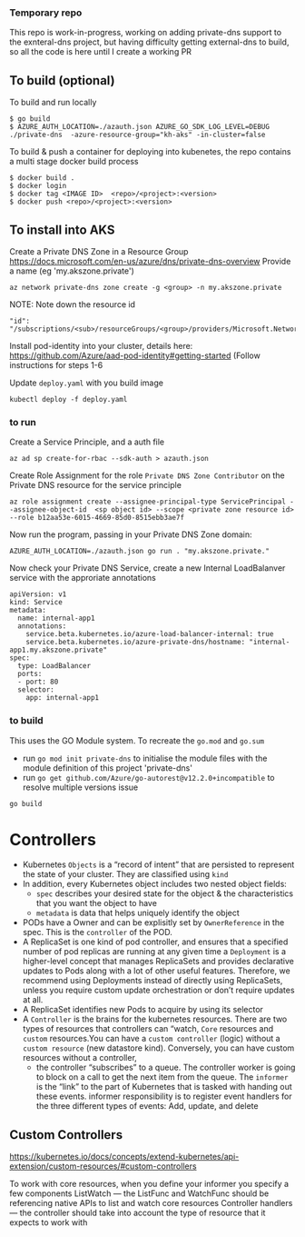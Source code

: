 ### Temporary repo

This repo is work-in-progress, working on adding private-dns support to the exnteral-dns project, but having difficulty getting external-dns to build, so all the code is here until I create a working PR

## To build (optional)

To build and run locally
```
$ go build
$ AZURE_AUTH_LOCATION=./azauth.json AZURE_GO_SDK_LOG_LEVEL=DEBUG ./private-dns  -azure-resource-group="kh-aks" -in-cluster=false
```

To build & push a container for deploying into kubenetes, the repo contains a multi stage docker build process 

```
$ docker build .
$ docker login
$ docker tag <IMAGE ID>  <repo>/<project>:<version>
$ docker push <repo>/<project>:<version>
```


## To install into AKS



Create a Private DNS Zone in a Resource Group https://docs.microsoft.com/en-us/azure/dns/private-dns-overview
Provide a name (eg 'my.akszone.private')

```
az network private-dns zone create -g <group> -n my.akszone.private
```

NOTE: Note down the resource id
```
"id": "/subscriptions/<sub>/resourceGroups/<group>/providers/Microsoft.Network/privateDnsZones/<zone>",
```


Install pod-identity into your cluster, details here: https://github.com/Azure/aad-pod-identity#getting-started
(Follow instructions for steps 1-6

Update `deploy.yaml` with you build image

```
kubectl deploy -f deploy.yaml
```


### to run




Create a Service Principle, and a auth file
```
az ad sp create-for-rbac --sdk-auth > azauth.json
```

Create Role Assignment for the role `Private DNS Zone Contributor` on the Private DNS resource for the service principle

```
az role assignment create --assignee-principal-type ServicePrincipal --assignee-object-id  <sp object id> --scope <private zone resource id> --role b12aa53e-6015-4669-85d0-8515ebb3ae7f
```

Now run the program, passing in your Private DNS Zone domain:

```
AZURE_AUTH_LOCATION=./azauth.json go run . "my.akszone.private."
```

Now check your Private DNS Service, create a new Internal LoadBalanver service with the approriate annotations
```
apiVersion: v1
kind: Service
metadata:
  name: internal-app1
  annotations:
    service.beta.kubernetes.io/azure-load-balancer-internal: true
    service.beta.kubernetes.io/azure-private-dns/hostname: "internal-app1.my.akszone.private"
spec:
  type: LoadBalancer
  ports:
  - port: 80
  selector:
    app: internal-app1
```



### to build

This uses the GO Module system.  To recreate the `go.mod` and `go.sum`
* run `go mod init private-dns` to initialise the module files with the module definition of this project 'private-dns'
* run `go get github.com/Azure/go-autorest@v12.2.0+incompatible` to resolve multiple versions issue

```
go build
```

# Controllers

* Kubernetes `Objects` is a “record of intent” that are persisted to represent the state of your cluster.  They are classified using `kind`
* In addition, every Kubernetes object includes two nested object fields:
    * `spec` describes your desired state for the object & the characteristics that you want the object to have
    * `metadata` is data that helps uniquely identify the object
* PODs have a Owner and can be explisitly set by `OwnerReference` in the spec.   This is the `controller` of the POD.
* A ReplicaSet is one kind of pod controller, and ensures that a specified number of pod replicas are running at any given time
a `Deployment` is a higher-level concept that manages ReplicaSets and provides declarative updates to Pods along with a lot of other useful features. Therefore, we recommend using Deployments instead of directly using ReplicaSets, unless you require custom update orchestration or don’t require updates at all.
* A ReplicaSet identifies new Pods to acquire by using its selector
* A `Controller` is the brains for the kubernetes resources.  There are two types of resources that controllers can “watch, `Core` resources and `custom` resources.You can have a `custom controller` (logic) without a `custom resource` (new datastore kind). Conversely, you can have custom resources without a controller, 
    * the controller “subscribes” to a queue. The controller worker is going to block on a call to get the next item from the queue.  The `informer` is the “link” to the part of Kubernetes that is tasked with handing out these events.  informer responsibility is to register event handlers for the three different types of events: Add, update, and delete

## Custom Controllers
https://kubernetes.io/docs/concepts/extend-kubernetes/api-extension/custom-resources/#custom-controllers

To work with core resources, when you define your informer you specify a few components
ListWatch — the ListFunc and WatchFunc should be referencing native APIs to list and watch core resources
Controller handlers — the controller should take into account the type of resource that it expects to work with





